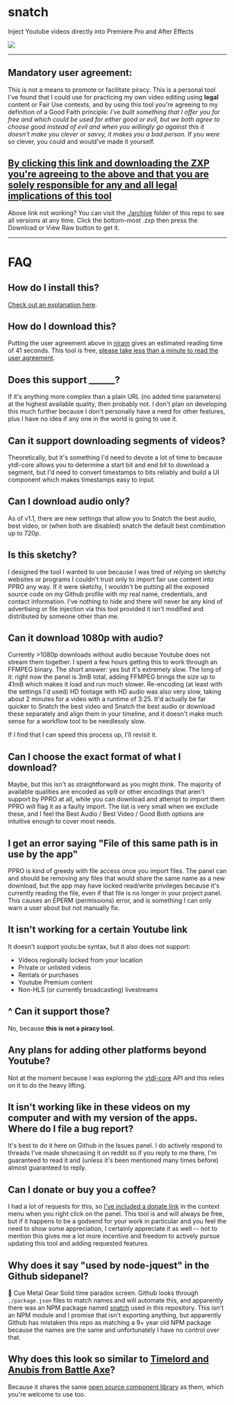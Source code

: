 # snatch

Inject Youtube videos directly into Premiere Pro and After Effects

![](https://thumbs.gfycat.com/PeacefulYellowIrukandjijellyfish-size_restricted.gif)

---

## Mandatory user agreement:

This is not a means to promote or facilitate piracy. This is a personal tool I've found that I could use for practicing my own video editing using **legal** content or Fair Use contexts, and by using this tool you're agreeing to my definition of a Good Faith principle: _I've built something that I offer you for free and which could be used for either good or evil, but we both agree to choose good instead of evil and when you willingly go against this it doesn't make you clever or savvy, it makes you a bad person._ If you _were_ so clever, you could and would've made it yourself.

## [By clicking this link and downloading the ZXP you're agreeing to the above and that you are solely responsible for any and all legal implications of this tool](https://github.com/Inventsable/snatch/raw/master/archive/snatch_1.3.0.zxp)

Above link not working? You can visit the [./archive](https://github.com/Inventsable/snatch/tree/master/archive) folder of this repo to see all versions at any time. Click the bottom-most .zxp then press the Download or View Raw button to get it.

---

# FAQ

## How do I install this?

[Check out an explanation here](https://help.battleaxe.co/overlord/#installation).

## How do I download this?

Putting the user agreement above in [niram](https://niram.org/read/) gives an estimated reading time of 41 seconds. This tool is free, [please take less than a minute to read the user agreement](#mandatory-user-agreement).

## Does this support **\_\_\_\_\_\_**?

If it's anything more complex than a plain URL (no added time parameters) at the highest available quality, then probably not. I don't plan on developing this much further because I don't personally have a need for other features, plus I have no idea if any one in the world is going to use it.

## Can it support downloading segments of videos?

Theoretically, but it's something I'd need to devote a lot of time to because ytdl-core allows you to determine a start bit and end bit to download a segment, but I'd need to convert timestamps to bits reliably and build a UI component which makes timestamps easy to input.

## Can I download audio only?

As of v1.1, there are new settings that allow you to Snatch the best audio, best video, or (when both are disabled) snatch the default best combination up to 720p.

## Is this sketchy?

I designed the tool I wanted to use because I was tired of relying on sketchy websites or programs I couldn't trust only to import fair use content into PPRO any way. If it were sketchy, I wouldn't be putting all the exposed source code on my Github profile with my real name, credentials, and contact information. I've nothing to hide and there will never be any kind of advertising or file injection via this tool provided it isn't modified and distributed by someone other than me.

## Can it download 1080p with audio?

Currently >1080p downloads without audio because Youtube does not stream them together. I spent a few hours getting this to work through an FFMPEG binary. The short answer: yes but it's extremely slow. The long of it: right now the panel is 3mB total, adding FFMPEG brings the size up to 41mB which makes it load and run much slower. Re-encoding (at least with the settings I'd used) HD footage with HD audio was also very slow, taking about 2 minutes for a video with a runtime of 3:25. It'd actually be far quicker to Snatch the best video and Snatch the best audio or download these separately and align them in your timeline, and it doesn't make much sense for a workflow tool to be needlessly slow.

If I find that I can speed this process up, I'll revisit it.

## Can I choose the exact format of what I download?

Maybe, but this isn't as straightforward as you might think. The majority of available qualities are encoded as vp9 or other encodings that aren't support by PPRO at all, while you can download and attempt to import them PPRO will flag it as a faulty import. The list is very small when we exclude these, and I feel the Best Audio / Best Video / Good Both options are intuitive enough to cover most needs.

## I get an error saying "File of this same path is in use by the app"

PPRO is kind of greedy with file access once you import files. The panel can and should be removing any files that would share the same name as a new download, but the app may have locked read/write privileges because it's currently reading the file, even if that file is no longer in your project panel. This causes an EPERM (permissions) error, and is something I can only warn a user about but not manually fix.

## It isn't working for a certain Youtube link

It doesn't support youtu.be syntax, but it also does not support:

- Videos regionally locked from your location
- Private or unlisted videos
- Rentals or purchases
- Youtube Premium content
- Non-HLS (or currently broadcasting) livestreams

## ^ Can it support those?

No, because **this is not a piracy tool.**

## Any plans for adding other platforms beyond Youtube?

Not at the moment because I was exploring the [ytdl-core](https://github.com/fent/node-ytdl-core#readme) API and this relies on it to do the heavy lifting.

## It isn't working like in these videos on my computer and with my version of the apps. Where do I file a bug report?

It's best to do it here on Github in the Issues panel. I do actively respond to threads I've made showcasing it on reddit so if you reply to me there, I'm guaranteed to read it and (unless it's been mentioned many times before) almost guaranteed to reply.

## Can I donate or buy you a coffee?

I had a lot of requests for this, so [I've included a donate link](https://paypal.me/inventsable?country.x=US&locale.x=en_US) in the context menu when you right click on the panel. This tool is and will always be free, but if it happens to be a godsend for your work in particular and you feel the need to show some appreciation, I certainly appreciate it as well -- not to mention this gives me a lot more incentive and freedom to actively pursue updating this tool and adding requested features.

## Why does it say "used by node-jquest" in the Github sidepanel?

🤷 Cue Metal Gear Solid time paradox screen. Github looks through `./package.json` files to match names and will automate this, and apparently there was an NPM package named [snatch](https://github.com/coverslide/node-jquest/blob/master/package.json#L13) used in this repository. This isn't an NPM module and I promise that isn't exporting anything, but apparently Github has mistaken this repo as matching a 9+ year old NPM package because the names are the same and unfortunately I have no control over that.

## Why does this look so similar to [Timelord and Anubis from Battle Axe](https://www.battleaxe.co/)?

Because it shares the same [open source component library](https://github.com/battleaxedotco/brutalism#-brutalism) as them, which you're welcome to use too.
